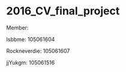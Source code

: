 # 2016_CV_final_project

Member:
<p>
Isbbme: 105061604
<p>
Rockneverdie: 105061607
<p>
jjYukgm: 105061516
